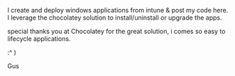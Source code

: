 I create and deploy windows applications from intune & post my code here.
I leverage the chocolatey solution to install/uninstall or upgrade the apps.

special thanks you at Chocolatey for the great solution, i comes so easy to lifecycle applications.

:^ )

Gus
